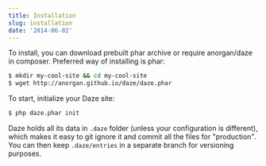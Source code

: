 ```yaml
---
title: Installation
slug: installation
date: '2014-06-02'
---
```


To install, you can download prebuilt phar archive or require anorgan/daze in composer. Preferred way of installing is phar:

``` bash
$ mkdir my-cool-site && cd my-cool-site
$ wget http://anorgan.github.io/daze/daze.phar
```

To start, initialize your Daze site:

``` bash
$ php daze.phar init
```

Daze holds all its data in `.daze` folder (unless your configuration is different), which makes it easy to git ignore it and commit all the files for "production". You can then keep `.daze/entries` in a separate branch for versioning purposes.